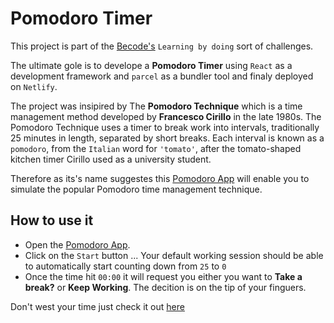 # Pomodoro Timer 

This project is part of the [Becode's](https://github.com/becodeorg/LIE-Jepsen-5.34/tree/master/02-the-hill/05-react/03-pomodoro) `Learning by doing` sort of challenges.

The ultimate gole is to develope a **Pomodoro Timer** using `React` as a development framework and `parcel` as a bundler tool and finaly deployed on `Netlify`.

The project was insipired by The **Pomodoro Technique** which is a time management method developed by **Francesco Cirillo** in the late 1980s.
The Pomodoro Technique uses a timer to break work into intervals, traditionally 25 minutes in length, separated by short breaks. Each interval is known as a `pomodoro`, from the `Italian` word for `'tomato'`, after the tomato-shaped kitchen timer Cirillo used as a university student.

Therefore as its's name suggestes this [Pomodoro App](https://mika-react-pomodoro.netlify.app/) will enable you to simulate the popular Pomodoro time management technique.

## How to use it
- Open the [Pomodoro App](https://mika-react-pomodoro.netlify.app/).
- Click on the `Start` button ... Your default working session should be able to automatically start counting down from `25` to `0`
- Once the time hit `00:00` it will request you either you want to **Take a break?** or **Keep Working**. The decition is on the tip of your finguers.

Don't west your time just check it out [here](https://mika-react-pomodoro.netlify.app/)
